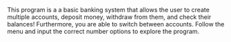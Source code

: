 This program is a a basic banking system that allows the user to create multiple accounts, deposit money, withdraw from them, and check their balances! Furthermore, you are able to switch between accounts. Follow the menu and input the correct number options to explore the program. 
